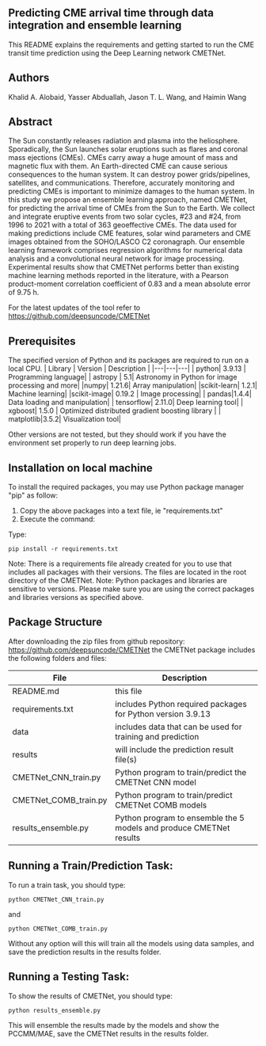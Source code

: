 ## Predicting CME arrival time through data integration and ensemble learning<br>
This README explains the requirements and getting started to run the CME transit time prediction using the Deep Learning network CMETNet.

## Authors
Khalid A. Alobaid, Yasser Abduallah, Jason T. L. Wang, and Haimin Wang

## Abstract

The Sun constantly releases radiation and plasma into the heliosphere. 
Sporadically, the Sun launches solar eruptions such as flares and coronal mass ejections (CMEs). 
CMEs carry away a huge amount of mass and magnetic flux with them. An Earth-directed CME can cause serious consequences to the human system. 
It can destroy power grids/pipelines, satellites, and communications. 
Therefore, accurately monitoring and predicting CMEs is important to minimize damages to the human system. 
In this study we propose an ensemble learning approach, named CMETNet, 
for predicting the arrival time of CMEs from the Sun to the Earth. 
We collect and integrate eruptive events from two solar cycles, #23 and #24, from 1996 to 2021 with a total of 363 geoeffective CMEs. 
The data used for making predictions include CME features, 
solar wind parameters and CME images obtained from the SOHO/LASCO C2 coronagraph. 
Our ensemble learning framework comprises regression algorithms for numerical data analysis and a convolutional neural network for image processing. 
Experimental results show that CMETNet performs better than existing machine learning methods reported in the literature, 
with a Pearson product-moment correlation coefficient of 0.83 and a mean absolute error of 9.75 h.

For the latest updates of the tool refer to https://github.com/deepsuncode/CMETNet

## Prerequisites
The specified version of Python and its packages are required to run on a local CPU.
| Library | Version | Description  |
|---|---|---|
| python| 3.9.13 | Programming language|
| astropy | 5.1| Astronomy in Python for image processing and more|
|numpy| 1.21.6| Array manipulation|
|scikit-learn| 1.2.1| Machine learning|
|scikit-image| 0.19.2 | Image processing|
| pandas|1.4.4| Data loading and manipulation|
| tensorflow| 2.11.0| Deep learning tool|
| xgboost| 1.5.0 | Optimized distributed gradient boosting library |
| matplotlib|3.5.2| Visualization tool|



Other versions are not tested, but they should work if you have the environment set properly to run deep learning jobs.


## Installation on local machine
To install the required packages, you may use Python package manager "pip" as follow:
1.	Copy the above packages into a text file,  ie "requirements.txt"
2.	Execute the command: 

Type:

	pip install -r requirements.txt

Note: There is a requirements file already created for you to use that includes all packages with their versions. The files are located in the root directory of the CMETNet.
Note: Python packages and libraries are sensitive to versions. Please make sure you are using the correct packages and libraries versions as specified above.


## Package Structure
After downloading the zip files from github repository: https://github.com/deepsuncode/CMETNet the CMETNet package includes the following folders and files:

| File | Description  |
|---|---|
| README.md | this  file | 
|  requirements.txt  | includes Python required packages for Python version 3.9.13| 
|  data   | includes data that can be used for training and prediction| 
|  results | will include the prediction result file(s)| 
|  CMETNet_CNN_train.py | Python program to train/predict the CMETNet CNN model| 
|  CMETNet_COMB_train.py  | Python program to train/predict CMETNet COMB models| 
|  results_ensemble.py | Python program to ensemble the 5 models and produce CMETNet results| 
 
 
 
## Running a Train/Prediction Task:
To run a train task, you should type: 

	python CMETNet_CNN_train.py
	
and

	python CMETNet_COMB_train.py
	
Without any option will this will train all the models using data samples, and save the prediction results in the results folder.

## Running a Testing Task:
To show the results of CMETNet, you should type:

	python results_ensemble.py
	
This will ensemble the results made by the models and show the PCCMM/MAE, save the CMETNet results in the results folder.

